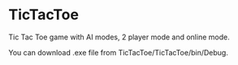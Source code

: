 # TicTacToe
Tic Tac Toe game with AI modes, 2 player mode and online mode.

You can download .exe file from TicTacToe/TicTacToe/bin/Debug.
